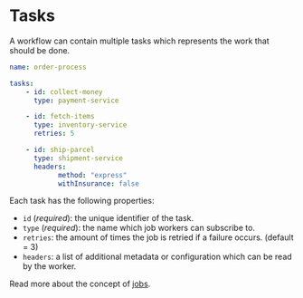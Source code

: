# Tasks

A workflow can contain multiple tasks which represents the work that should be done.

```yaml
name: order-process

tasks:
    - id: collect-money
      type: payment-service

    - id: fetch-items
      type: inventory-service
      retries: 5

    - id: ship-parcel
      type: shipment-service
      headers:
            method: "express"
            withInsurance: false
```

Each task has the following properties:

* `id` (*required*): the unique identifier of the task.
* `type` (*required*): the name which job workers can subscribe to.
* `retries`: the amount of times the job is retried if a failure occurs. (default = 3)
* `headers`: a list of additional metadata or configuration which can be read by the worker.

Read more about the concept of [jobs](basics/task-workers.html).
